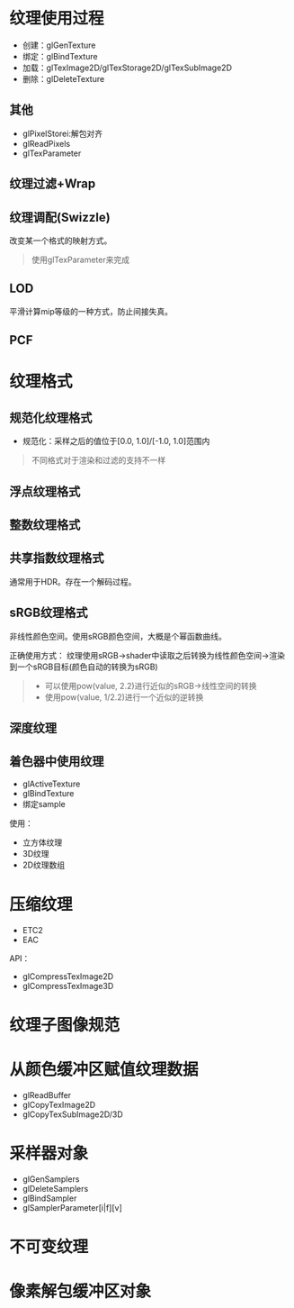 # 纹理使用过程
- 创建：glGenTexture
- 绑定：glBindTexture
- 加载：glTexImage2D/glTexStorage2D/glTexSubImage2D
- 删除：glDeleteTexture

## 其他
- glPixelStorei:解包对齐
- glReadPixels
- glTexParameter

## 纹理过滤+Wrap

## 纹理调配(Swizzle)
改变某一个格式的映射方式。
> 使用glTexParameter来完成

## LOD
平滑计算mip等级的一种方式，防止间接失真。

## PCF

# 纹理格式
## 规范化纹理格式
- 规范化：采样之后的值位于[0.0, 1.0]/[-1.0, 1.0]范围内

> 不同格式对于渲染和过滤的支持不一样

## 浮点纹理格式

## 整数纹理格式

## 共享指数纹理格式
通常用于HDR。存在一个解码过程。

## sRGB纹理格式
非线性颜色空间。使用sRGB颜色空间，大概是个幂函数曲线。

正确使用方式：
纹理使用sRGB->shader中读取之后转换为线性颜色空间->渲染到一个sRGB目标(颜色自动的转换为sRGB)

> - 可以使用pow(value, 2.2)进行近似的sRGB->线性空间的转换
> - 使用pow(value, 1/2.2)进行一个近似的逆转换

## 深度纹理

## 着色器中使用纹理
- glActiveTexture
- glBindTexture
- 绑定sample

使用：
- 立方体纹理
- 3D纹理
- 2D纹理数组

# 压缩纹理
- ETC2
- EAC

API：
- glCompressTexImage2D
- glCompressTexImage3D

# 纹理子图像规范

# 从颜色缓冲区赋值纹理数据
- glReadBuffer
- glCopyTexImage2D
- glCopyTexSubImage2D/3D

# 采样器对象
- glGenSamplers
- glDeleteSamplers
- glBindSampler
- glSamplerParameter[i|f][v]

# 不可变纹理

# 像素解包缓冲区对象